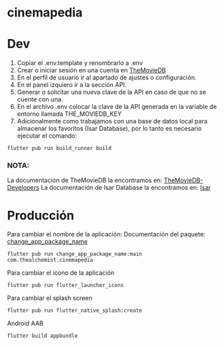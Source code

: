 # cinemapedia

# Dev

1. Copiar el .env.template y renombrarlo a .env
2. Crear o iniciar sesión en una cuenta en [TheMovieDB](https://www.themoviedb.org/)
3. En el perfil de usuario ir al apartado de ajustes o configuración.
4. En el panel izquiero ir a la sección API.
5. Generar o solicitar una nueva clave de la API en caso de que no se cuente con una.
6. En el archivo .env colocar la clave de la API generada en la variable de entorno llamada THE_MOVIEDB_KEY
7. Adicionalmente como trabajamos con una base de datos local para almacenar los favoritos (Isar Database), por lo tanto es necesario ejecutar el comando:
```
flutter pub run build_runner build
```

### NOTA: 
La documentación de TheMovieDB la encontramos en:
[TheMovieDB-Developers](https://developer.themoviedb.org/docs/getting-started)
La documentación de Isar Database la encontramos en: [Isar](https://isar.dev/es/tutorials/quickstart.html)


# Producción

Para cambiar el nombre de la aplicación:
Documentación del paquete: [change_app_package_name](https://pub.dev/packages/change_app_package_name/install)
```
flutter pub run change_app_package_name:main com.thealchemist.cinemapedia
```

Para cambiar el ícono de la aplicación
```
flutter pub run flutter_launcher_icons
```

Para cambiar el splash screen
```
flutter pub run flutter_native_splash:create
```

Android AAB
```
flutter build appbundle
```